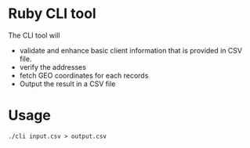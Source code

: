 # Ruby CLI tool
 
The CLI tool will 
* validate and enhance basic client information that is provided in CSV file.
* verify the addresses
* fetch GEO coordinates for each records
* Output the result in a CSV file

# Usage
`./cli input.csv > output.csv`
